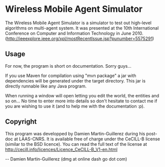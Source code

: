 Wireless Mobile Agent Simulator
===============================

The Wireless Mobile Agent Simulator is a simulator to test out
high-level algorithms on multi-agent system. It was presented
at the 10th International Conference on Computer and Information
Technology in June 2010.
(http://ieeexplore.ieee.org/xpl/mostRecentIssue.jsp?punumber=5575291)

Usage
-----

For now, the program is short on documentation. Sorry guys...

If you use Maven for compilation using "mvn package" a
jar with dependencies will be generated under the target
directory. This jar is directly runnable like any Java
program.

When running a window will open letting you edit the
world, the entities and so on... No time to enter more
into details so don't hesitate to contact me if you are
wishing to use it (and to help me with the documentation :p).

Copyright
---------
This program was developped by Damien Martin-Guillerez during
his post-doc at LAAS-CNRS. It is available free of charge under
the CeCILL-B license (similar to the BSD licence). You
can read the full text of the license at
http://cecill.info/licences/Licence_CeCILL-B_V1-en.html

-- Damien Martin-Guillerez (dmg at online dash go dot com)
